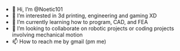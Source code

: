 - 👋 Hi, I’m @Noetic101
- 👀 I’m interested in 3d printing, engineering and gaming XD
- 🌱 I’m currently learning how to program, CAD, and FEA
- 💞️ I’m looking to collaborate on robotic projects or coding projects involving mechanical motion
- 📫 How to reach me by gmail (pm me)

<!---
Noetic101/Noetic101 is a ✨ special ✨ repository because its `README.md` (this file) appears on your GitHub profile.
You can click the Preview link to take a look at your changes.
--->
